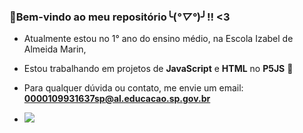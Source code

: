 ### 🍥Bem-vindo ao meu repositório╰(*°▽°*)╯!! <3

- Atualmente estou no 1° ano do ensino médio, na Escola Izabel de Almeida Marin,
- Estou trabalhando em projetos de **JavaScript** e **HTML** no **P5JS** 🎀
- Para qualquer dúvida ou contato, me envie um email: **0000109931637sp@al.educacao.sp.gov.br**

- ![](https://media1.tenor.com/m/Kx0Ea8OtqA4AAAAd/elvira.gif)
